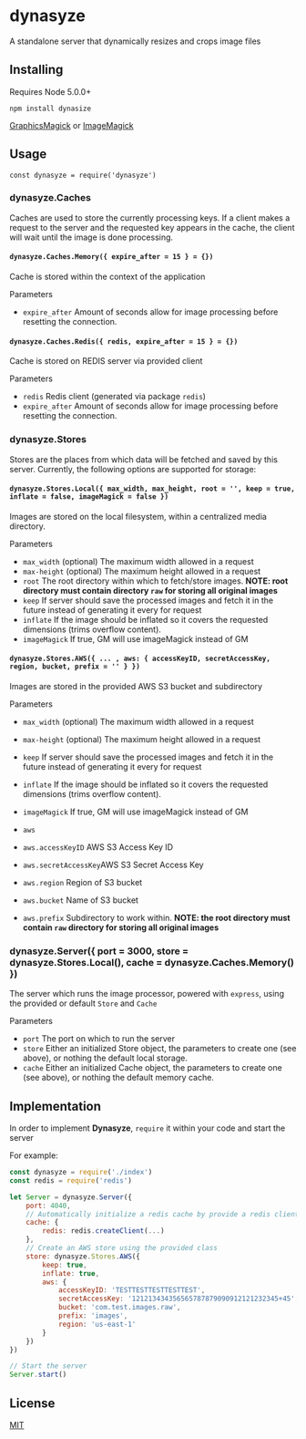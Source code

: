 # **dynasyze**
A standalone server that dynamically resizes and crops image files

## Installing

Requires Node 5.0.0+

    npm install dynasize
    
[GraphicsMagick](http://www.graphicsmagick.org/README.html) or [ImageMagick](http://www.imagemagick.org/script/binary-releases.php)
    
## Usage

    const dynasyze = require('dynasyze')
    
### dynasyze.Caches

Caches are used to store the currently processing keys.  If a client makes a request to the server and the requested key appears in the cache, the client will wait until the image is done processing.

#### `dynasyze.Caches.Memory({ expire_after = 15 } = {})`

Cache is stored within the context of the application

Parameters
-   `expire_after` Amount of seconds allow for image processing before resetting the connection.

#### `dynasyze.Caches.Redis({ redis, expire_after = 15 } = {})`

Cache is stored on REDIS server via provided client

Parameters
-   `redis` Redis client (generated via package `redis`)
-   `expire_after` Amount of seconds allow for image processing before resetting the connection.

### dynasyze.Stores

Stores are the places from which data will be fetched and saved by this server.  Currently, the following options are supported for storage:

#### `dynasyze.Stores.Local({ max_width, max_height, root = '', keep = true, inflate = false, imageMagick = false })`

Images are stored on the local filesystem, within a centralized media directory.

Parameters
-   `max_width` (optional) The maximum width allowed in a request
-   `max-height` (optional) The maximum height allowed in a request
-   `root` The root directory within which to fetch/store images.  **NOTE: root directory must contain directory `raw` for storing all original images**
-   `keep` If server should save the processed images and fetch it in the future instead of generating it every for request
-   `inflate` If the image should be inflated so it covers the requested dimensions (trims overflow content).
-   `imageMagick` If true, GM will use imageMagick instead of GM  

#### `dynasyze.Stores.AWS({ ... , aws: { accessKeyID, secretAccessKey, region, bucket, prefix = '' } })`
    
Images are stored in the provided AWS S3 bucket and subdirectory

Parameters
-   `max_width` (optional) The maximum width allowed in a request
-   `max-height` (optional) The maximum height allowed in a request
-   `keep` If server should save the processed images and fetch it in the future instead of generating it every for request
-   `inflate` If the image should be inflated so it covers the requested dimensions (trims overflow content).
-   `imageMagick` If true, GM will use imageMagick instead of GM 

-   `aws`
-   `aws.accessKeyID` AWS S3 Access Key ID
-   `aws.secretAccessKey`AWS S3 Secret Access Key
-   `aws.region` Region of S3 bucket 
-   `aws.bucket` Name of S3 bucket
-   `aws.prefix` Subdirectory to work within. **NOTE: the root directory must contain `raw` directory for storing all original images**

### dynasyze.Server({ port = 3000, store = dynasyze.Stores.Local(), cache = dynasyze.Caches.Memory() })

The server which runs the image processor, powered with `express`, using the provided or default `Store` and `Cache`

Parameters
-   `port` The port on which to run the server
-   `store` Either an initialized Store object, the parameters to create one (see above), or nothing the default local storage.
-   `cache` Either an initialized Cache object, the parameters to create one (see above), or nothing the default memory cache.

## Implementation

In order to implement **Dynasyze**, `require` it within your code and start the server

For example:
```javascript
const dynasyze = require('./index')
const redis = require('redis')

let Server = dynasyze.Server({
    port: 4040,
    // Automatically initialize a redis cache by provide a redis client
    cache: {
        redis: redis.createClient(...)
    },
    // Create an AWS store using the provided class
    store: dynasyze.Stores.AWS({
        keep: true,
        inflate: true,
        aws: {
            accessKeyID: 'TESTTESTTESTTESTTEST',
            secretAccessKey: '121213434356565787879090912121232345+45',
            bucket: 'com.test.images.raw',
            prefix: 'images',
            region: 'us-east-1'
        }
    })
})

// Start the server
Server.start()
```

## License
[MIT](https://raw.githubusercontent.com/miketerpak/needs-params/master/LICENSE)